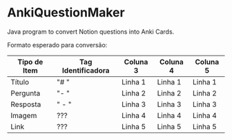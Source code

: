 # AnkiQuestionMaker
Java program to convert Notion questions into Anki Cards.

Formato esperado para conversão:

| Tipo de Item | Tag Identificadora | Coluna 3 | Coluna 4 | Coluna 5 |
|--------------|--------------------|----------|----------|----------|
| Título       | "# "               | Linha 1  | Linha 1  | Linha 1  |
| Pergunta     | "- "               | Linha 2  | Linha 2  | Linha 2  |
| Resposta     | "    - "           | Linha 3  | Linha 3  | Linha 3  |
| Imagem       | ???                | Linha 4  | Linha 4  | Linha 4  |
| Link         | ???                | Linha 5  | Linha 5  | Linha 5  |

